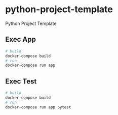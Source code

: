 # python-project-template
Python Project Template

## Exec App

```bash
# build
docker-compose build
# run
docker-compose run app
```

## Exec Test
```bash
# build
docker-compose build
# run
docker-compose run app pytest
```